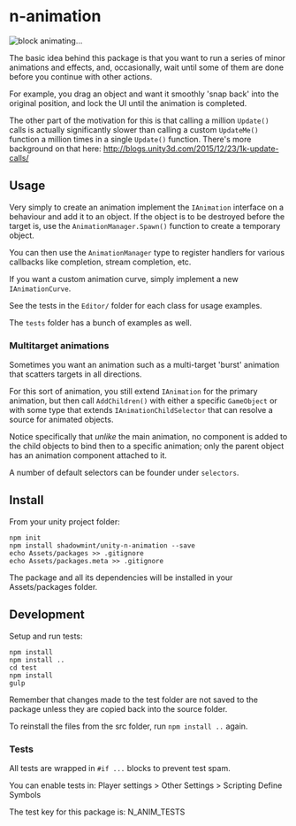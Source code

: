 # n-animation

![block animating...](https://raw.github.com/shadowmint/unity-n-animation/master/media/example.gif)

The basic idea behind this package is that you want to run a series of minor
animations and effects, and, occasionally, wait until some of them are done
before you continue with other actions.

For example, you drag an object and want it smoothly 'snap back' into the
original position, and lock the UI until the animation is completed.

The other part of the motivation for this is that calling a million `Update()`
calls is actually significantly slower than calling a custom `UpdateMe()` function
a million times in a single `Update()` function. There's more background on that
here: http://blogs.unity3d.com/2015/12/23/1k-update-calls/

## Usage

Very simply to create an animation implement the `IAnimation` interface on a
behaviour and add it to an object. If the object is to be destroyed before the
target is, use the `AnimationManager.Spawn()` function to create a temporary
object.

You can then use the `AnimationManager` type to register handlers for various
callbacks like completion, stream completion, etc.

If you want a custom animation curve, simply implement a new `IAnimationCurve`.

See the tests in the `Editor/` folder for each class for usage examples.

The `tests` folder has a bunch of examples as well.

### Multitarget animations

Sometimes you want an animation such as a multi-target 'burst' animation that
scatters targets in all directions.

For this sort of animation, you still extend `IAnimation` for the primary animation,
but then call `AddChildren()` with either a specific `GameObject` or with some
type that extends `IAnimationChildSelector` that can resolve a source for animated
objects.

Notice specifically that *unlike* the main animation, no component is added to the
child objects to bind then to a specific animation; only the parent object has an
animation component attached to it.

A number of default selectors can be founder under `selectors`.

## Install

From your unity project folder:

    npm init
    npm install shadowmint/unity-n-animation --save
    echo Assets/packages >> .gitignore
    echo Assets/packages.meta >> .gitignore

The package and all its dependencies will be installed in
your Assets/packages folder.

## Development

Setup and run tests:

    npm install
    npm install ..
    cd test
    npm install
    gulp

Remember that changes made to the test folder are not saved to the package
unless they are copied back into the source folder.

To reinstall the files from the src folder, run `npm install ..` again.

### Tests

All tests are wrapped in `#if ...` blocks to prevent test spam.

You can enable tests in: Player settings > Other Settings > Scripting Define Symbols

The test key for this package is: N_ANIM_TESTS
